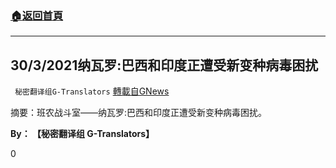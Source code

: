 ###  [:house:返回首頁](https://github.com/ourhimalayas/txt)
---

## 30/3/2021纳瓦罗:巴西和印度正遭受新变种病毒困扰
` 秘密翻译组G-Translators` [轉載自GNews](https://gnews.org/zh-hans/1059818/)

摘要：班农战斗室——纳瓦罗:巴西和印度正遭受新变种病毒困扰。

**By： 【秘密翻译组 G-Translators】**

0
